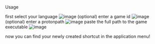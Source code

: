 Usage

first select your language
![image](https://github.com/user-attachments/assets/a1dcaed1-5018-4ccc-8d92-8a4a46ab4f03)
(optional) enter a game id
![image](https://github.com/user-attachments/assets/5a49df77-701f-404b-b10c-dedd84491584)
(optional) enter a protonpath
![image](https://github.com/user-attachments/assets/eb6f70ec-ecf8-40c2-a62b-745e88ef589d)
paste the full path to the game executable
![image](https://github.com/user-attachments/assets/9922f503-10ab-4a12-9c42-e5ef778ff554)

now you can find your newly created shortcut in the application menu!
